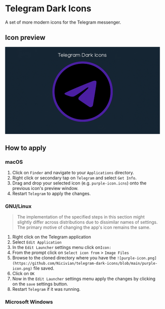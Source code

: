 # Telegram Dark Icons
A set of more modern icons for the Telegram messenger.

## Icon preview
![](icon-preview.png)

## How to apply

### macOS
1. Click on `Finder` and navigate to your `Applications` directory. 
1. Right click or secondary tap on `Telegram` and select `Get Info`.
1. Drag and drop your selected icon (e.g. `purple-icon.icns`) onto the previous icon's preview window.
1. Restart `Telegram` to apply the changes.

### GNU/Linux
> The implementation of the specified steps in this section might slightly differ across distributions due to dissimilar names of settings. The primary motive of changing the app's icon remains the same. 
1. Right click on the Telegram application
1. Select `Edit Application`
1. In the `Edit Launcher` settings menu click on`Icon:`
1. From the prompt click on `Select icon from` > `Image Files`
1. Browse to the cloned directory where you have the `![purple-icon.png](https://github.com/Nicivian/telegram-dark-icons/blob/main/purple-icon.png)` file saved.
1. Click on `OK`
1. Now in the `Edit Launcher` settings menu apply the changes by clicking on the `save` settings button.
1. Restart `Telegram` if it was running.

### Microsoft Windows

